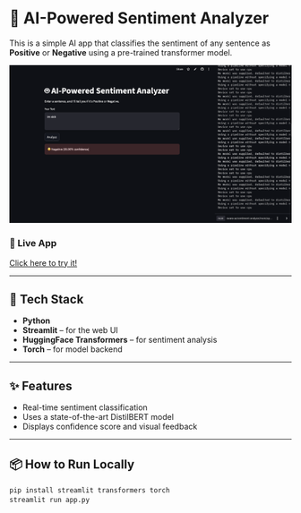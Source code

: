 # 🤖 AI-Powered Sentiment Analyzer

This is a simple AI app that classifies the sentiment of any sentence as **Positive** or **Negative** using a pre-trained transformer model.

![screenshot](ss.png)


### 🚀 Live App
[Click here to try it!](https://sentiment-analyzer-48gvjbxk75ntbnmx5gzdd8.streamlit.app/)

---

## 🧠 Tech Stack
- **Python**
- **Streamlit** – for the web UI
- **HuggingFace Transformers** – for sentiment analysis
- **Torch** – for model backend

---

## ✨ Features
- Real-time sentiment classification
- Uses a state-of-the-art DistilBERT model
- Displays confidence score and visual feedback

---

## 📦 How to Run Locally
```bash
pip install streamlit transformers torch
streamlit run app.py
